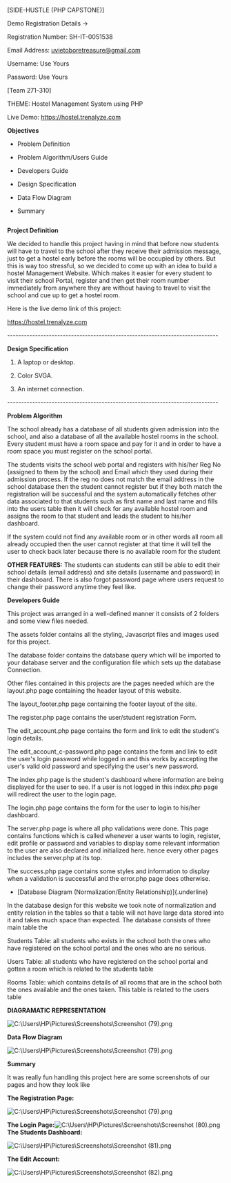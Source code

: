 \[SIDE-HUSTLE (PHP CAPSTONE)\]

Demo Registration Details ->

Registration Number: SH-IT-0051538

Email Address: uvietoboretreasure@gmail.com

Username: Use Yours

Password: Use Yours



\[Team 271-310\]

THEME: Hostel Management System using PHP

Live Demo: https://hostel.trenalyze.com

**Objectives**

-   Problem Definition

-   Problem Algorithm/Users Guide

-   Developers Guide

-   Design Specification

-   Data Flow Diagram

-   Summary

```{=html}

```
**Project Definition**

We decided to handle this project having in mind that before now
students will have to travel to the school after they receive their
admission message, just to get a hostel early before the rooms will be
occupied by others. But this is way too stressful, so we decided to come
up with an idea to build a hostel Management Website. Which makes it
easier for every student to visit their school Portal, register and then
get their room number immediately from anywhere they are without having
to travel to visit the school and cue up to get a hostel room.

Here is the live demo link of this project:

https://hostel.trenalyze.com

\-\-\-\-\-\-\-\-\-\-\-\-\-\-\-\-\-\-\-\-\-\-\-\-\-\-\-\-\-\-\-\-\-\-\-\-\-\-\-\-\-\-\-\-\-\-\-\-\-\-\-\-\-\-\-\-\-\-\-\-\-\-\-\-\-\-\-\-\-\-\-\-\-\-\--

**Design Specification**

1.  A laptop or desktop.

2.  Color SVGA.

3.  An internet connection.

\-\-\-\-\-\-\-\-\-\-\-\-\-\-\-\-\-\-\-\-\-\-\-\-\-\-\-\-\-\-\-\-\-\-\-\-\-\-\-\-\-\-\-\-\-\-\-\-\-\-\-\-\-\-\-\-\-\-\-\-\-\-\-\-\-\-\-\-\-\-\-\-\-\-\--

**Problem Algorithm**

The school already has a database of all students given admission into
the school, and also a database of all the available hostel rooms in the
school. Every student must have a room space and pay for it and in order
to have a room space you must register on the school portal.

The students visits the school web portal and registers with his/her Reg
No (assigned to them by the school) and Email which they used during
their admission process. If the reg no does not match the email address
in the school database then the student cannot register but if they both
match the registration will be successful and the system automatically
fetches other data associated to that students such as first name and
last name and fills into the users table then it will check for any
available hostel room and assigns the room to that student and leads the
student to his/her dashboard.

If the system could not find any available room or in other words all
room all already occupied then the user cannot register at that time it
will tell the user to check back later because there is no available
room for the student

**OTHER FEATURES:** The students can students can still be able to edit
their school details (email address) and site details (username and
password) in their dashboard. There is also forgot password page where
users request to change their password anytime they feel like.

**Developers Guide**

This project was arranged in a well-defined manner it consists of 2
folders and some view files needed.

The assets folder contains all the styling, Javascript files and images
used for this project.

The database folder contains the database query which will be imported
to your database server and the configuration file which sets up the
database Connection.

Other files contained in this projects are the pages needed which are
the layout.php page containing the header layout of this website.

The layout_footer.php page containing the footer layout of the site.

The register.php page contains the user/student registration Form.

The edit_account.php page contains the form and link to edit the
student's login details.

The edit_account_c-password.php page contains the form and link to edit
the user's login password while logged in and this works by accepting
the user's valid old password and specifying the user's new password.

The index.php page is the student's dashboard where information are
being displayed for the user to see. If a user is not logged in this
index.php page will redirect the user to the login page.

The login.php page contains the form for the user to login to his/her
dashboard.

The server.php page is where all php validations were done. This page
contains functions which is called whenever a user wants to login,
register, edit profile or password and variables to display some
relevant information to the user are also declared and initialized here.
hence every other pages includes the server.php at its top.

The success.php page contains some styles and information to display
when a validation is successful and the error.php page does otherwise.

-   [Database Diagram (Normalization/Entity Relationship)]{.underline}

In the database design for this website we took note of normalization
and entity relation in the tables so that a table will not have large
data stored into it and takes much space than expected. The database
consists of three main table the

Students Table: all students who exists in the school both the ones who
have registered on the school portal and the ones who are no serious.

Users Table: all students who have registered on the school portal and
gotten a room which is related to the students table

Rooms Table: which contains details of all rooms that are in the school
both the ones available and the ones taken. This table is related to the
users table

**DIAGRAMATIC REPRESENTATION**

![C:\\Users\\HP\\Pictures\\Screenshots\\Screenshot
(79).png](./doc_images/media/dia1.png)



**Data Flow Diagram**

![C:\\Users\\HP\\Pictures\\Screenshots\\Screenshot
(79).png](./doc_images/media/dia2.png)




**Summary**

It was really fun handling this project here are some screenshots of our
pages and how they look like



**The Registration Page:**

![C:\\Users\\HP\\Pictures\\Screenshots\\Screenshot
(79).png](./doc_images/media/image1.png)

**The Login Page:**![C:\\Users\\HP\\Pictures\\Screenshots\\Screenshot
(80).png](./doc_images/media/image2.png)
**The Students Dashboard:**

![C:\\Users\\HP\\Pictures\\Screenshots\\Screenshot
(81).png](./doc_images/media/image3.png)

**The Edit Account:**

![C:\\Users\\HP\\Pictures\\Screenshots\\Screenshot
(82).png](./doc_images/media/image4.png)
